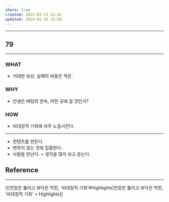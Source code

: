 ```yaml
---
share: true
created: 2023-03-13 22:42
updated: 2024-01-16 16:58
---
```


---
## 79
---
### WHAT
- 거대한 보상, 실패의 비용은 적은.
### WHY
- 인생은 배팅의 연속, 어떤 곳에 걸 것인가?
### HOW
- 비대칭적 기회에 자주 노출시킨다.
---

- 컨텐츠를 만든다.
- 변하지 않는 것에 집중한다.
- 사람을 만난다. = 생각을 많이 보고 듣는다.

## Reference
---
![[천장은 뚫리고 바닥은 막힌, '비대칭적 기회'#Highlights|천장은 뚫리고 바닥은 막힌, '비대칭적 기회' > Highlights]]
